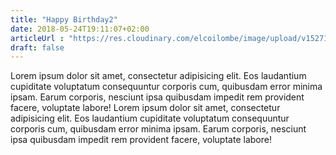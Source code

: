 ```yaml
---
title: "Happy Birthday2"
date: 2018-05-24T19:11:07+02:00
articleUrl : "https://res.cloudinary.com/elcoilombe/image/upload/v1527161204/IdareToWrite/23414156_2025200377702162_1471768977_n.jpg"
draft: false
---
```

Lorem ipsum dolor sit amet, consectetur adipisicing elit. Eos laudantium cupiditate voluptatum consequuntur corporis cum, quibusdam error minima ipsam. Earum corporis, nesciunt ipsa quibusdam impedit rem provident facere, voluptate labore! Lorem ipsum dolor sit amet, consectetur adipisicing elit. Eos laudantium cupiditate voluptatum consequuntur corporis cum, quibusdam error minima ipsam. Earum corporis, nesciunt ipsa quibusdam impedit rem provident facere, voluptate labore!

